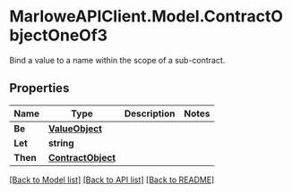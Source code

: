 # MarloweAPIClient.Model.ContractObjectOneOf3
Bind a value to a name within the scope of a sub-contract.

## Properties

Name | Type | Description | Notes
------------ | ------------- | ------------- | -------------
**Be** | [**ValueObject**](ValueObject.md) |  | 
**Let** | **string** |  | 
**Then** | [**ContractObject**](ContractObject.md) |  | 

[[Back to Model list]](../README.md#documentation-for-models) [[Back to API list]](../README.md#documentation-for-api-endpoints) [[Back to README]](../README.md)

